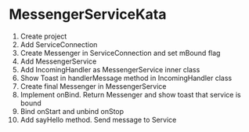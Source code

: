 # MessengerServiceKata
1. Create project
2. Add ServiceConnection
3. Create Messenger in ServiceConnection and set mBound flag
4. Add MessengerService
5. Add IncomingHandler as MessengerService inner class
6. Show Toast in handlerMessage method in IncomingHandler class
7. Create final Messenger in MessengerService
8. Implement onBind. Return Messenger and show toast that service is bound
9. Bind onStart and unbind onStop
10. Add sayHello method. Send message to Service
